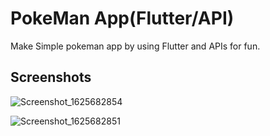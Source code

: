 # PokeMan App(Flutter/API) 

Make Simple pokeman app by using Flutter and APIs for fun.

## Screenshots

![Screenshot_1625682854](https://user-images.githubusercontent.com/44415252/124811665-546a6980-df80-11eb-9242-1af589e09719.png)

![Screenshot_1625682851](https://user-images.githubusercontent.com/44415252/124811650-516f7900-df80-11eb-92ca-e9c54acf919c.png)
